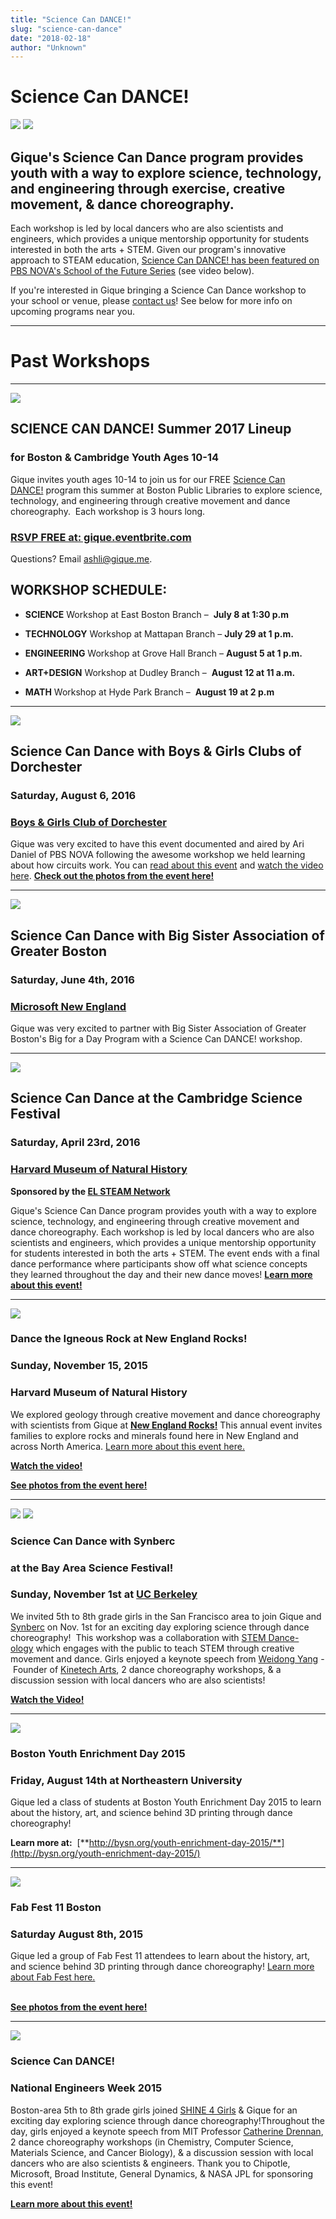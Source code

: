 ```yaml
---
title: "Science Can DANCE!"
slug: "science-can-dance"
date: "2018-02-18"
author: "Unknown"
---
```


# **Science Can DANCE!**

![](https://images.squarespace-cdn.com/content/v1/525f99bee4b09c141b6f8b0c/1489637810256-ZYD0MR52O6HAWO2Q96O4/image-asset.png?format=original) ![](https://images.squarespace-cdn.com/content/v1/525f99bee4b09c141b6f8b0c/1441332367961-UH608SK66658NUA03IJL/image-asset.png?format=original)

## Gique's Science Can Dance program provides youth with a way to explore science, technology, and engineering through exercise, creative movement, & dance choreography.

Each workshop is led by local dancers who are also scientists and engineers, which provides a unique mentorship opportunity for students interested in both the arts + STEM. Given our program's innovative approach to STEAM education, [Science Can DANCE! has been featured on PBS NOVA's School of the Future Series](http://www.pbs.org/wgbh/nova/body/dancing-to-learn.html) (see video below).

If you're interested in Gique bringing a Science Can Dance workshop to your school or venue, please [contact us](http://gique.me/contact)! See below for more info on upcoming programs near you.

* * *

# Past Workshops

* * *

[![](https://images.squarespace-cdn.com/content/v1/525f99bee4b09c141b6f8b0c/1489679440845-K0GFPYHU98P1IFRFEIYN/image-asset.png?format=original)](http://gique.eventbrite.com)

## **SCIENCE CAN DANCE! Summer 2017 Lineup**

### **for Boston & Cambridge Youth Ages 10-14**

Gique invites youth ages 10-14 to join us for our FREE [Science Can DANCE!](http://gique.us8.list-manage.com/track/click?u=65dbb1af0265f7ec301b0be4e&id=54679bdb16&e=a38418e6cb) program this summer at Boston Public Libraries to explore science, technology, and engineering through creative movement and dance choreography.  Each workshop is 3 hours long.

### [**RSVP FREE at: gique.eventbrite.com**](http://gique.eventbrite.com)

Questions? Email [ashli@gique.me](mailto:ashli@gique.me).

## WORKSHOP SCHEDULE:

-   **SCIENCE** Workshop at East Boston Branch –  **July 8 at 1:30 p.m**
    
-   **TECHNOLOGY** Workshop at Mattapan Branch – **July 29 at 1 p.m.**
    
-   **ENGINEERING** Workshop at Grove Hall Branch – **August 5 at 1 p.m.**  
    
-   **ART+DESIGN** Workshop at Dudley Branch –  **August 12 at 11 a.m.**
    
-   **MATH** Workshop at Hyde Park Branch –  **August 19 at 2 p.m**
    

* * *

[![](https://images.squarespace-cdn.com/content/v1/525f99bee4b09c141b6f8b0c/1495566771921-ZL9I7EM4HDGYTYZPTF0A/image-asset.jpeg?format=original)](http://bgcdorchester.org)

## Science Can Dance with Boys & Girls Clubs of Dorchester

### Saturday, August 6, 2016

### [Boys & Girls Club of Dorchester](http://bgcdorchester.org/)

Gique was very excited to have this event documented and aired by Ari Daniel of PBS NOVA following the awesome workshop we held learning about how circuits work. You can [read about this event](http://www.pbs.org/wgbh/nova/body/dancing-to-learn.html) and [watch the video here](https://www.youtube.com/watch?v=d-7AZprW0Rw). [**Check out the photos from the event here!**](https://www.facebook.com/pg/giqueme/photos/?tab=album&album_id=866600410138194)

* * *

[![](https://images.squarespace-cdn.com/content/v1/525f99bee4b09c141b6f8b0c/1495566716509-30JFHPA212I3JQIXA56C/Screen+Shot+2017-05-23+at+3.11.45+PM.png?format=original)](http://www.bigsister.org/)

## Science Can Dance with Big Sister Association of Greater Boston

### Saturday, June 4th, 2016

### [Microsoft New England](http://microsoftnewengland.com/)

Gique was very excited to partner with Big Sister Association of Greater Boston's Big for a Day Program with a Science Can DANCE! workshop.

* * *

[![](https://images.squarespace-cdn.com/content/v1/525f99bee4b09c141b6f8b0c/1454896143680-6RRXZGDAEM7CK79V9O20/image-asset.jpeg?format=original)](https://www.eventbrite.com/e/science-can-dance-tickets-21244933167)

## Science Can Dance at the Cambridge Science Festival

### Saturday, April 23rd, 2016

### [Harvard Museum of Natural History](https://www.eventbrite.com/e/science-can-dance-tickets-21244933167)

**Sponsored by the [EL STEAM Network](https://sites.google.com/site/cambridgeoststeam/home)**

Gique's Science Can Dance program provides youth with a way to explore science, technology, and engineering through creative movement and dance choreography. Each workshop is led by local dancers who are also scientists and engineers, which provides a unique mentorship opportunity for students interested in both the arts + STEM. The event ends with a final dance performance where participants show off what science concepts they learned throughout the day and their new dance moves! [**Learn more about this event!**](https://www.eventbrite.com/e/science-can-dance-tickets-21244933167)

* * *

[![](https://images.squarespace-cdn.com/content/v1/525f99bee4b09c141b6f8b0c/1447037933700-5FJCZI0FJDSSEHRNQ0XP/image-asset.jpeg?format=original)](http://hmnh.harvard.edu/event/draft-new-england-rocks)

### Dance the Igneous Rock at New England Rocks!

### Sunday, November 15, 2015

### Harvard Museum of Natural History

We explored geology through creative movement and dance choreography with scientists from Gique at [**New England Rocks!**](http://hmnh.harvard.edu/event/draft-new-england-rocks) This annual event invites families to explore rocks and minerals found here in New England and across North America. [Learn more about this event here.](http://hmnh.harvard.edu/event/draft-new-england-rocks)

[**Watch the video!**](https://www.youtube.com/watch?v=oXEJQ_BLwCk&feature=em-upload_owner)

[**See photos from the event here!**](https://www.facebook.com/media/set/?set=a.736586803139556.1073741851.389326787865561&type=3)

* * *

[![](https://images.squarespace-cdn.com/content/v1/525f99bee4b09c141b6f8b0c/1440177522671-NK4A5V41F4Q7EKER5XL2/image-asset.jpeg?format=original)](http://gique.me/science-can-dance) [![](https://images.squarespace-cdn.com/content/v1/525f99bee4b09c141b6f8b0c/1437772343546-R2U19OBCYLRFVGT7KR7G/image-asset.png?format=original)](http://gique.me/science-can-dance)

### Science Can Dance with Synberc

### at the Bay Area Science Festival!

### Sunday, November 1st at [UC Berkeley](https://www.google.com/maps/place/Valley+Life+Sciences+Bldg,+University+of+California,+Berkeley,+Berkeley,+CA+94720/@37.8714896,-122.2621408,17z/data=!3m1!4b1!4m2!3m1!1s0x80857c26e73efe89:0x673451a4adc2b52)

We invited 5th to 8th grade girls in the San Francisco area to join Gique and [Synberc](http://www.synberc.org/) on Nov. 1st for an exciting day exploring science through dance choreography!  This workshop was a collaboration with [S](http://dance.synberc.org/index.html)[TEM Dance-ology](http://dance.synberc.org/index.html) which engages with the public to teach STEM through creative movement and dance. Girls enjoyed a keynote speech from [Weidong Yang](http://kine-tech.org/people.html) - Founder of [Kinetech Arts](http://kine-tech.org/about.html), 2 dance choreography workshops, & a discussion session with local dancers who are also scientists!

[**Watch the Video!**](https://www.youtube.com/watch?v=VaoShzS0aCM&feature=youtu.be)

* * *

![](https://images.squarespace-cdn.com/content/v1/525f99bee4b09c141b6f8b0c/1439268319747-UMDRNVIC4T01083VXT5T/image-asset.jpeg?format=original)

### **Boston Youth Enrichment Day 2015**

### Friday, August 14th at Northeastern University

Gique led a class of students at Boston Youth Enrichment Day 2015 to learn about the history, art, and science behind 3D printing through dance choreography!

**Learn more at:**  [**http://bysn.org/youth-enrichment-day-2015/**](http://bysn.org/youth-enrichment-day-2015/)

* * *

![](https://images.squarespace-cdn.com/content/v1/525f99bee4b09c141b6f8b0c/1440177691668-CTRENHSXIGP0SD8VOGTH/image-asset.jpeg?format=original)

### **Fab Fest 11 Boston**

### Saturday August 8th, 2015

Gique led a group of Fab Fest 11 attendees to learn about the history, art, and science behind 3D printing through dance choreography! [Learn more about Fab Fest here.](http://www.fab11.org/fab-festival/boston-fab-festival/)  
 

[**See photos from the event here!**](https://www.facebook.com/media/set/?set=a.700402570091313.1073741843.389326787865561&type=3)

* * *

![](https://images.squarespace-cdn.com/content/v1/525f99bee4b09c141b6f8b0c/1440178238508-5OBU4K9ZXKBLOJ86F36R/image-asset.png?format=original)

### **Science Can DANCE!**

### National Engineers Week 2015

Boston-area 5th to 8th grade girls joined [SHINE 4 Girls](http://www.shineforgirls.org/) & Gique for an exciting day exploring science through dance choreography!Throughout the day, girls enjoyed a keynote speech from MIT Professor [Catherine Drennan](http://drennan.mit.edu/education/group-members/catherine-l-drennan/), 2 dance choreography workshops (in Chemistry, Computer Science, Materials Science, and Cancer Biology), & a discussion session with local dancers who are also scientists & engineers. Thank you to Chipotle, Microsoft, Broad Institute, General Dynamics, & NASA JPL for sponsoring this event!

[**Learn more about this event!**](http://gique.me/science-can-dance-cambridge-2015)